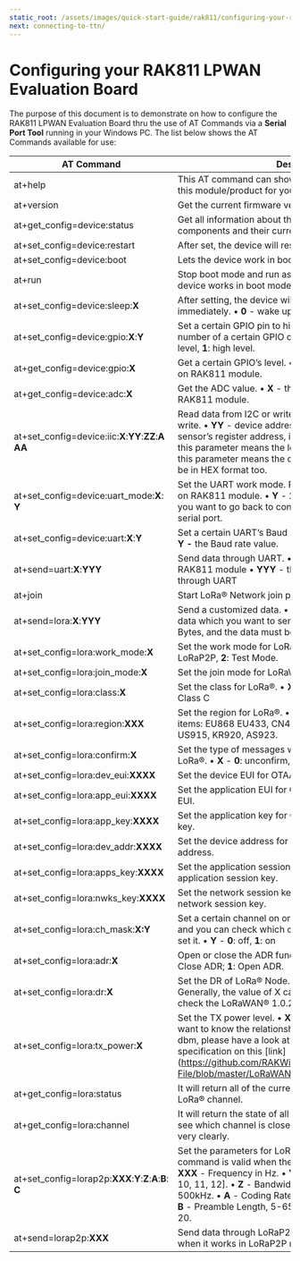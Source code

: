 ```yaml
---
static_root: /assets/images/quick-start-guide/rak811/configuring-your-rak811
next: connecting-to-ttn/
---
```


# Configuring your RAK811 LPWAN Evaluation Board

The purpose of this document is to demonstrate on how to configure the RAK811 LPWAN Evaluation Board thru the use of AT Commands via a **Serial Port Tool** running in your Windows PC. The list below shows the AT Commands available for use:

| **AT Command**                                               | **Description**                                                                                                                                                                                                                                                                                                                                                                                     |
| ------------------------------------------------------------ | --------------------------------------------------------------------------------------------------------------------------------------------------------------------------------------------------------------------------------------------------------------------------------------------------------------------------------------------------------------------------------------------------- |
| at+help                                                      | This AT command can show all available AT commands of this module/product for you                                                                                                                                                                                                                                                                                                                   |
| at+version                                                   | Get the current firmware version number.                                                                                                                                                                                                                                                                                                                                                            |
| at+get_config=device:status                                  | Get all information about the device’s hardware components and their current status.                                                                                                                                                                                                                                                                                                                |
| at+set_config=device:restart                                 | After set, the device will restart.                                                                                                                                                                                                                                                                                                                                                                 |
| at+set_config=device:boot                                    | Lets the device work in boot mode                                                                                                                                                                                                                                                                                                                                                                   |
| at+run                                                       | Stop boot mode and run as normal. Only valid when the device works in boot mode.                                                                                                                                                                                                                                                                                                                    |
| at+set_config=device:sleep:**X**                             | After setting, the device will go to sleep mode or wake up immediately. • **0** - wake up • **1** - sleep                                                                                                                                                                                                                                                                                           |
| at+set_config=device:gpio:**X**:**Y**                        | Set a certain GPIO pin to high/low level. • **X** - the pin number of a certain GPIO on RAK811 module. • **Y** - **0**: low level, **1**: high level.                                                                                                                                                                                                                                               |
| at+get_config=device:gpio:**X**                              | Get a certain GPIO’s level. • **X** -the pin number of the GPIO on RAK811 module.                                                                                                                                                                                                                                                                                                                   |
| at+get_config=device:adc:**X**                               | Get the ADC value. • **X** - the pin number of the ADC on RAK811 module.                                                                                                                                                                                                                                                                                                                            |
| at+set_config=device:iic:**X**:**YY**:**ZZ**:**A AA**        | Read data from I2C or write a data to I2C. • **X** - **0**: read, **1**: write. • **YY** - device address, in HEX format. • **ZZ** - sensor’s register address, in HEX format. • **AAA** - if read, this parameter means the length you want to read. If write, this parameter means the data you want to write. It must be in HEX format too.                                                      |
| at+set_config=device:uart_mode:**X**: **Y**                  | Set the UART work mode. Parameters • **X** - UART number on RAK811 module. • **Y** - **1**: Passthrough mode. **Note:** If you want to go back to configuration mode, enter `+++`in the serial port.                                                                                                                                                                                                |
| at+set_config=device:uart:**X**:**Y**                        | Set a certain UART’s Baud rate. • **X -** the UART number • **Y -** the Baud rate value.                                                                                                                                                                                                                                                                                                            |
| at+send=uart:**X**:**YYY**                                   | Send data through UART. • **X** - the UART number of RAK811 module • **YYY** - the data you want to send through UART                                                                                                                                                                                                                                                                               |
| at+join                                                      | Start LoRa® Network join procedure.                                                                                                                                                                                                                                                                                                                                                                 |
| at+send=lora:**X**:**YYY**                                   | Send a customized data. • **X** - LoRa® port • **YYY** - the data which you want to send. The limited length is 50 Bytes, and the data must be in HEX format.                                                                                                                                                                                                                                       |
| at+set_config=lora:work_mode:**X**                           | Set the work mode for LoRa®. • **X** - **0**: LoRaWAN®, **1**: LoRaP2P, **2**: Test Mode.                                                                                                                                                                                                                                                                                                           |
| at+set_config=lora:join_mode:**X**                           | Set the join mode for LoRaWAN®. • **X** - **0**: OTAA, **1**: ABP                                                                                                                                                                                                                                                                                                                                   |
| at+set_config=lora:class:**X**                               | Set the class for LoRa®. • **X** - **0**: Class A, **1**: Class B, **2**: Class C                                                                                                                                                                                                                                                                                                                   |
| at+set_config=lora:region:**XXX**                            | Set the region for LoRa®. • **XXX** - one of the following items: EU868 EU433, CN470, IN865, EU868, AU915, US915, KR920, AS923.                                                                                                                                                                                                                                                                     |
| at+set_config=lora:confirm:**X**                             | Set the type of messages which will be sent out through LoRa®. • **X** - **0**: unconfirm, **1**: confirm                                                                                                                                                                                                                                                                                           |
| at+set_config=lora:dev_eui:**XXXX**                          | Set the device EUI for OTAA. • **XXXX** - the device EUI.                                                                                                                                                                                                                                                                                                                                           |
| at+set_config=lora:app_eui:**XXXX**                          | Set the application EUI for OTAA. • **XXXX** - the application EUI.                                                                                                                                                                                                                                                                                                                                 |
| at+set_config=lora:app_key:**XXXX**                          | Set the application key for OTAA. • **XXXX** - the application key.                                                                                                                                                                                                                                                                                                                                 |
| at+set_config=lora:dev_addr:**XXXX**                         | Set the device address for ABP. • **XXXX** - the device address.                                                                                                                                                                                                                                                                                                                                    |
| at+set_config=lora:apps_key:**XXXX**                         | Set the application session key for ABP. • **XXXX -** the application session key.                                                                                                                                                                                                                                                                                                                  |
| at+set_config=lora:nwks_key:**XXXX**                         | Set the network session key for ABP. • **XXXX** - the network session key.                                                                                                                                                                                                                                                                                                                          |
| at+set_config=lora:ch_mask:**X:Y**                           | Set a certain channel on or off. • **X -** the channel number, and you can check which channel can be set before you set it. • **Y** - **0**: off, **1**: on                                                                                                                                                                                                                                        |
| at+set_config=lora:adr:**X**                                 | Open or close the ADR function of LoRa® Node. • **X - 0**: Close ADR; **1**: Open ADR.                                                                                                                                                                                                                                                                                                              |
| at+set_config=lora:dr:**X**                                  | Set the DR of LoRa® Node. • **X** - the number of DR. Generally, the value of X can be 0~5. More details, please check the LoRaWAN® 1.0.2 specification.                                                                                                                                                                                                                                            |
| at+set_config=lora:tx_power:**X**                            | Set the TX power level. • **X** - The level of TX power. If you want to know the relationship between TX power level and dbm, please have a look at LoRaWAN® 1.0.2 region specification on this \[link\](https://github.com/RAKWireless/Update-File/blob/master/LoRaWANRegionalParametersv1.0.2.pdf).                                                                                               |
| at+get_config=lora:status                                    | It will return all of the current information of LoRa®, except LoRa® channel.                                                                                                                                                                                                                                                                                                                       |
| at+get_config=lora:channel                                   | It will return the state of all LoRa® channels, then you can see which channel is closed and which channel is open very clearly.                                                                                                                                                                                                                                                                    |
| at+set_config=lorap2p:**XXX**:**Y**:**Z**:**A**:**B**: **C** | Set the parameters for LoRa® P2P mode. This AT command is valid when the work mode is ·LoRa® P2P. • **XXX** - Frequency in Hz. • **Y** - Spreading factor, \[6, 7, 8, 9, 10, 11, 12\]. • **Z** - Bandwidth, **0**: 125 kHz, **1**: 250 kHz, **2**: 500kHz. • **A** - Coding Rate, **1**: 4/5, **2**: 4/6, **3**: 4/7, **4**: 4/8. • **B** - Preamble Length, 5-65535. • **C** - Power in dbm, 5-20. |
| at+send=lorap2p:**XXX**                                      | Send data through LoRaP2P. This AT command is valid when it works in LoRaP2P mode. • **XXX** - Data in HEX                                                                                                                                                                                                                                                                                          |
